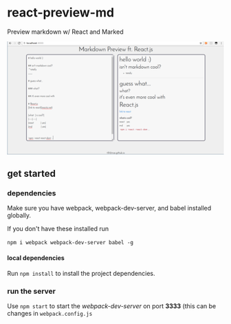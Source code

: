 # react-preview-md
Preview markdown w/ React and Marked

![preview](https://github.com/t3h2mas/react-preview-md/blob/master/img/react-md.png)

## get started

### dependencies
Make sure you have webpack, webpack-dev-server, and babel installed globally.

If you don't have these installed run

`npm i webpack webpack-dev-server babel -g`

#### local dependencies
Run `npm install` to install the project dependencies.

### run the server
Use `npm start` to start the *webpack-dev-server* on port **3333** (this can be changes in `webpack.config.js`
